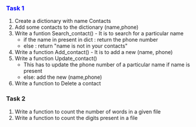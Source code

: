 <h3 style = "color:blue">Task 1</h3>

1. Create a dictionary with name Contacts
2. Add some contacts to the dictionary (name,phone)
3. Write a funtion Search_contact() - It is to search for a particular name
	- if the name in present in dict : return the phone number
	- else : return "name is not in your contacts"
4. Write a function Add_contact() - It is to add a new (name, phone)
5. Write a function Update_contact() 
	- This has to update the phone number of a particular name if name is present
	- else: add the new (name,phone)
6. Write a function to Delete a contact


### Task 2
1. Write a function to count the number of words in a given file
2. Write a function to count the digits present in a file
